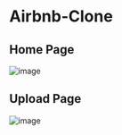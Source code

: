 # Airbnb-Clone
## Home Page
![image](https://github.com/hieuChiNguyen/Airbnb-Clone/assets/105554125/6f62d4e1-1e4e-4875-b300-7215117f138c)

## Upload Page
![image](https://github.com/hieuChiNguyen/Airbnb-Clone/assets/105554125/02c3825f-2f01-4cc0-950f-85d5868a778f)

